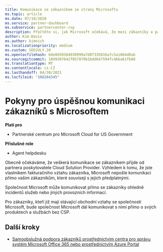 ```yaml
---
title: Komunikace se zákazníkem ze strany Microsoftu
ms.topic: article
ms.date: 07/10/2020
ms.service: partner-dashboard
ms.subservice: partnercenter-csp
description: Přečtěte si, jak Microsoft očekává, že mezi zákazníky a partnery v programu Cloud Solution Provider dojde k tomu, aby probíhala komunikace se zákazníky
author: Kim-Davis
ms.author: kimnich
ms.localizationpriority: medium
ms.custom: SEOJULY.20
ms.openlocfilehash: 6de0d50364930999a7d0f335016a7c5a1864d8ab
ms.sourcegitcommit: 1899307642f057070b1bdd647594fc46ba61fb08
ms.translationtype: MT
ms.contentlocale: cs-CZ
ms.lasthandoff: 04/30/2021
ms.locfileid: "108284345"
---
```

# <a name="guidelines-for-successful-customer-communication-with-microsoft"></a>Pokyny pro úspěšnou komunikaci zákazníků s Microsoftem

**Platí pro**

- Partnerské centrum pro Microsoft Cloud for US Government

**Příslušné role**

- Agent helpdesku

Obecně očekáváme, že veškerá komunikace se zákazníkem přijde od partnera poskytovatele Cloud Solution Provider. Vzhledem k tomu, že jste vlastníkem fakturačního vztahu zákazníka, Microsoft nepošle komunikaci přímo vašim zákazníkům, které souvisejí s jejich předplatnými.

Společnost Microsoft může komunikovat přímo se zákazníky ohledně incidentů služeb nebo jiných provozních informací.

Pro zákazníky, kteří již mají stávající obchodní vztahy se společností Microsoft, bude společnost Microsoft dál komunikovat s nimi přímo o svých produktech a službách bez CSP.

## <a name="next-steps"></a>Další kroky

- [Samoobslužná podpora zákazníků prostřednictvím centra pro správu systém Microsoft Office 365 nebo prostřednictvím Azure Portal](customer-self-support.md)